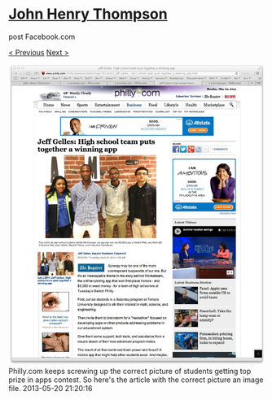# [John Henry Thompson](../README.md)
post Facebook.com

[< Previous](2013-07-03-2.md) [Next >](2013-05-07-1.md)

[![](../media/2013-05-20/Timeline-Photos-Philly-com-keeps-screwing-up-the-correct-picture.jpg)](../README.md)
Philly.com keeps screwing up the correct picture of students getting top prize in apps contest. So here's the article with the correct picture an image file.
2013-05-20 21:20:16